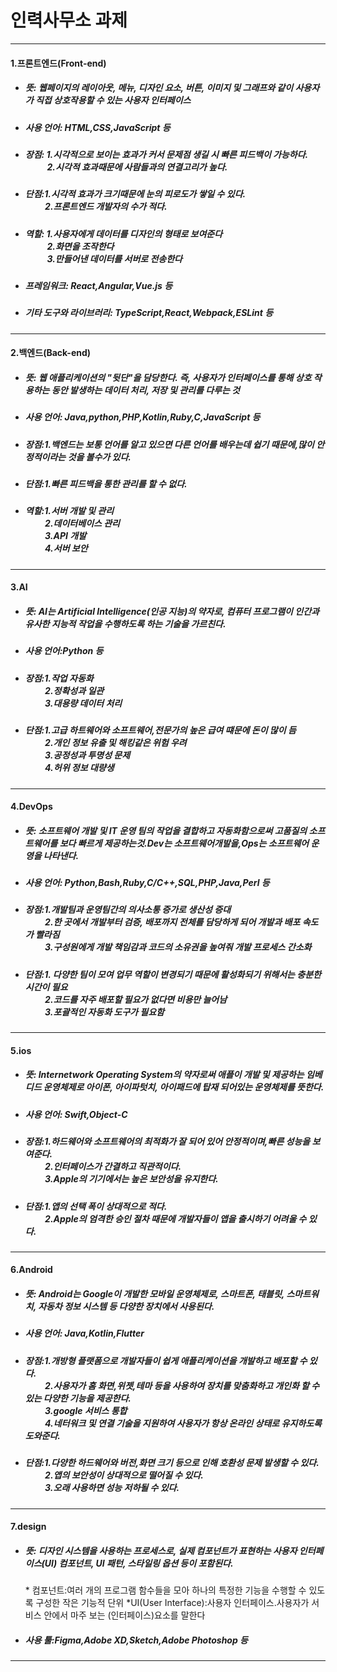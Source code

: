 # 인력사무소 과제
-------------------
#### 1.프론트엔드(Front-end)
+ ##### 뜻: 웹페이지의 레이아웃, 메뉴, 디자인 요소, 버튼, 이미지 및 그래프와 같이 사용자가 직접 상호작용할 수 있는 사용자 인터페이스
+ ##### 사용 언어: HTML,CSS,JavaScript 등
+ ##### 장점: 1.시각적으로 보이는 효과가 커서 문제점 생길 시 빠른 피드백이 가능하다.<br>     2.시각적 효과때문에 사람들과의 연결고리가 높다.
+ ##### 단점:1.시각적 효과가 크기때문에 눈의 피로도가 쌓일 수 있다.<br>    2.프론트엔드 개발자의 수가 적다. 
+ ##### 역할:  1.사용자에게 데이터를 디자인의 형태로 보여준다<br>        2.화면을 조작한다<br>     3.만들어낸 데이터를 서버로 전송한다
+ ##### 프레임워크: React,Angular,Vue.js 등
+ ##### 기타 도구와 라이브러리: TypeScript,React,Webpack,ESLint 등
-------------------
#### 2.백엔드(Back-end)
+ ##### 뜻: 웹 애플리케이션의 "뒷단"을 담당한다. 즉, 사용자가 인터페이스를 통해 상호 작용하는 동안 발생하는 데이터 처리, 저장 및 관리를 다루는 것
+ ##### 사용 언어: Java,python,PHP,Kotlin,Ruby,C,JavaScript 등  
+ ##### 장점:1.백엔드는 보통 언어를 알고 있으면 다른 언어를 배우는데 쉽기 때문에,많이 안정적이라는 것을 볼수가 있다.
+ ##### 단점:1.빠른 피드백을 통한 관리를 할 수 없다.  
+ ##### 역할:1.서버 개발 및 관리<br>    2.데이터베이스 관리<br>    3.API 개발<br>    4.서버 보안
-------------------
#### 3.AI
+ ##### 뜻: AI는 Artificial Intelligence(인공 지능)의 약자로, 컴퓨터 프로그램이 인간과 유사한 지능적 작업을 수행하도록 하는 기술을 가르친다.
+ ##### 사용 언어:Python 등
+ ##### 장점:1.작업 자동화<br>    2.정확성과 일관<br>    3.대용량 데이터 처리
+ ##### 단점:1.고급 하트웨어와 소프트웨어,전문가의 높은 급여 떄문에 돈이 많이 듬<br>    2.개인 정보 유출 및 해킹같은 위험 우려<br>    3.공정성과 투명성 문제<br>    4.허위 정보 대량생
-------------------
#### 4.DevOps
+ ##### 뜻: 소프트웨어 개발 및 IT 운영 팀의 작업을 결합하고 자동화함으로써 고품질의 소프트웨어를 보다 빠르게 제공하는것.Dev는 소프트웨어개발을,Ops는 소프트웨어 운영을 나타낸다.
+ ##### 사용 언어: Python,Bash,Ruby,C/C++,SQL,PHP,Java,Perl 등
+ ##### 장점:1.개발팀과 운영팀간의 의사소통 증가로 생산성 증대<br>    2.한 곳에서 개발부터 검증, 배포까지 전체를 담당하게 되어 개발과 배포 속도가 빨라짐<br>    3.구성원에게 개발 책임감과 코드의 소유권을 높여줘 개발 프로세스 간소화
+ ##### 단점:1. 다양한 팀이 모여 업무 역할이 변경되기 때문에 활성화되기 위해서는 충분한 시간이 필요<br>    2.코드를 자주 배포할 필요가 없다면 비용만 늘어남<br>    3.포괄적인 자동화 도구가 필요함
-------------------
#### 5.ios
+ ##### 뜻: Internetwork Operating System의 약자로써 애플이 개발 및 제공하는 임베디드 운영체제로 아이폰, 아이파텃치, 아이패드에 탑재 되어있는 운영체제를 뜻한다.
+ ##### 사용 언어: Swift,Object-C
+ ##### 장점:1.하드웨어와 소프트웨어의 최적화가 잘 되어 있어 안정적이며,빠른 성능을 보여준다.<br>    2.인터페이스가 간결하고 직관적이다.<br>    3.Apple의 기기에서는 높은 보안성을 유지한다.
+ ##### 단점:1.앱의 선택 폭이 상대적으로 적다.<br>    2.Apple의 엄격한 승인 절차 때문에 개발자들이 앱을 출시하기 어려울 수 있다.
-------------------
 #### 6.Android
+ ##### 뜻: Android는 Google이 개발한 모바일 운영체제로, 스마트폰, 태블릿, 스마트워치, 자동차 정보 시스템 등 다양한 장치에서 사용된다.
+ ##### 사용 언어: Java,Kotlin,Flutter
+ ##### 장점:1.개방형 플랫폼으로 개발자들이 쉽게 애플리케이션을 개발하고 배포할 수 있다.<br>    2.사용자가 홈 화면,위젯,테마 등을 사용하여 장치를 맞춤화하고 개인화 할 수 있는 다양한 기능을 제공한다.<br>    3.google 서비스 통합<br>    4.네터워크 및 연결 기술을 지원하여 사용자가 항상 온라인 상태로 유지하도록 도와준다.
+ ##### 단점:1.다양한 하드웨어와 버전,화면 크기 등으로 인해 호환성 문제 발생할 수 있다.<br>    2.앱의 보안성이 상대적으로 떨어질 수 있다.<br>    3.오래 사용하면 성능 저하될 수 있다.
-------------------
#### 7.design
+ ##### 뜻: 디자인 시스템을 사용하는 프로세스로, 실제 컴포넌트가 표현하는 사용자 인터페이스(UI) 컴포넌트, UI 패턴, 스타일링 옵션 등이 포함된다.
    \* 컴포넌트:여러 개의 프로그램 함수들을 모아 하나의 특정한  기능을 수행할 수 있도록 구성한 작은 기능적 단위
    \*UI(User Interface):사용자 인터페이스.사용자가 서비스 안에서 마주 보는 (인터페이스)요소를 말한다   
+ ##### 사용 툴:Figma,Adobe XD,Sketch,Adobe Photoshop 등
-------------------
